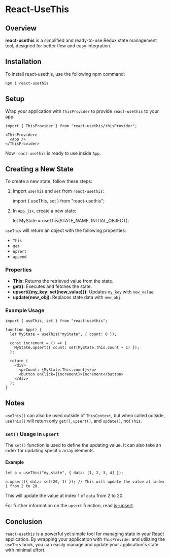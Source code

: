 # React-UseThis

## Overview

**react-usethis** is a simplified and ready-to-use Redux state management tool, designed for better flow and easy integration.

## Installation

To install react-usethis, use the following npm command:

    npm i react-usethis

## Setup

Wrap your application with `ThisProvider` to provide `react-usethis` to your app:

    import { ThisProvider } from "react-usethis/thisProvider";

    <ThisProvider>
      <App />
    </ThisProvider>


Now `react-usethis` is ready to use inside `App`.

## Creating a New State

To create a new state, follow these steps:

1.  Import `useThis` and `set` from `react-usethis`:

    import { useThis, set } from "react-usethis";

2.  In `App.jsx`, create a new state:

    let MyState = useThis(STATE_NAME, INITIAL_OBJECT);

`useThis` will return an object with the following properties:

- `This`
- `get`
- `upsert`
- `append`

### Properties

- **This:** Returns the retrieved value from the state.
- **get():** Executes and fetches the state.
- **upsert({my_key: set(new_value)}):** Updates `my_key` with `new_value`.
- **update(new_obj):** Replaces state data with `new_obj`.

### Example Usage

    import { useThis, set } from "react-usethis";

    function App() {
      let MyState = useThis("myState", { count: 0 });

      const increment = () => {
        MyState.upsert({ count: set(MyState.This.count + 1) });
      };

      return (
        <div>
          <p>Count: {MyState.This.count}</p>
          <button onClick={increment}>Increment</button>
        </div>
      );
    }


## Notes

`useThis()` can also be used outside of `ThisContext`, but when called outside, `useThis()` will return only `get()`, `upsert()`, and `update()`, not `This`.

### `set()` Usage in `upsert`

The `set()` function is used to define the updating value. It can also take an index for updating specific array elements.

#### Example

    let a = useThis("my_state", { data: [1, 2, 3, 4] });

    a.upsert({ data: set(20, 1) }); // This will update the value at index 1 from 2 to 20.


This will update the value at index 1 of `data` from 2 to 20.

For further information on the `upsert` function, read [js-upsert](https://www.npmjs.com/package/js-upsert).

## Conclusion

`react-usethis` is a powerful yet simple tool for managing state in your React application. By wrapping your application with `ThisProvider` and utilizing the `useThis` hook, you can easily manage and update your application's state with minimal effort.
